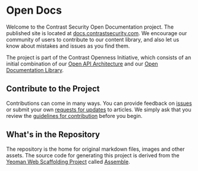 # Open Docs

Welcome to the Contrast Security Open Documentation project. The published site is located at [docs.contrastsecurity.com](http://docs.contrastsecurity.com). We encourage our community of users to contribute to our content library, and also let us know about mistakes and issues as you find them.

The project is part of the Contrast Openness Initiative, which consists of an initial combination of our [Open API Architecture](https://api.contrastsecurity.com) and our [Open Documentation Library](https://docs.contrastsecurity.com). 

## Contribute to the Project

Contributions can come in many ways. You can provide feedback on [issues](https://github.com/Contrast-Security-OSS/docs/issues) or submit your own [requests for updates](https://github.com/Contrast-Security-OSS/docs/pulls) to articles. We simply ask that you review the [guidelines for contribution](https://docs.contrastsecurity.com/contribute.html#contribute) before you begin.

## What's in the Repository

The repository is the home for original markdown files, images and other assets. The source code for generating this project is derived from the [Yeoman Web Scaffolding Project](http://yeoman.io) called [Assemble](http://assemble.io/).
